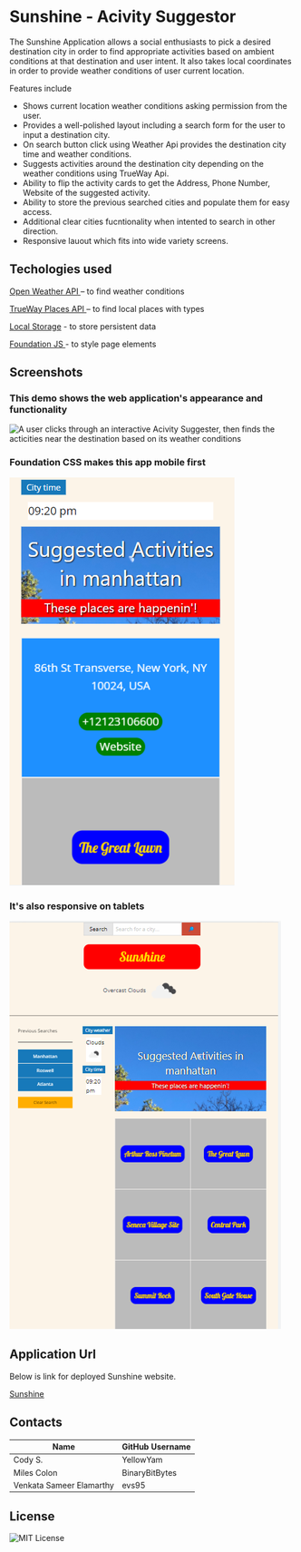 # Sunshine - Acivity Suggestor
The Sunshine Application allows a social enthusiasts to pick a desired destination city in order to find appropriate activities based on ambient conditions at that destination and user intent.
It also takes local coordinates in order to provide weather conditions of user current location.

Features include

* Shows current location weather conditions asking permission from the user.
* Provides a well-polished layout including a search form for the user to input a destination city.
* On search button click using Weather Api provides the destination city time and weather conditions.
* Suggests activities around the destination city depending on the weather conditions using TrueWay Api.
* Ability to flip the activity cards to get the Address, Phone Number, Website of the suggested activity.
* Ability to store the previous searched cities and populate them for easy access.
* Additional clear cities fucntionality when intented to search in other direction.
* Responsive lauout which fits into wide variety screens.

## Techologies used

[Open Weather API ](https://openweathermap.org/) – to find weather conditions

[TrueWay Places API ](https://rapidapi.com/trueway/api/trueway-places/) – to find local places with types

[Local Storage](https://developer.mozilla.org/en-US/docs/Web/API/Window/localStorage) - to store persistent data

[Foundation JS ](https://get.foundation/)- to style page elements

## Screenshots

### This demo shows the web application's appearance and functionality

![A user clicks through an interactive Acivity Suggester, then finds the acticities near the destination based on its weather conditions](assets/images/screenshot.gif.gif)

### Foundation CSS makes this app mobile first
![The app on mobile devices](assets/images/sunshine-mobile-screenshot.png)

### It's also responsive on tablets
![The app on tablets](assets/images/sunshine-tablet-screenshot.png)

## Application Url

Below is link for deployed Sunshine website.

[Sunshine](https://yellowyam.github.io/Sunshine/)

## Contacts

| Name                     | GitHub Username |
|--------------------------|-----------------|
| Cody S.                  | YellowYam       |
| Miles Colon              | BinaryBitBytes  |
| Venkata Sameer Elamarthy | evs95           |

## License
![MIT License](https://img.shields.io/badge/license-MIT-green)
